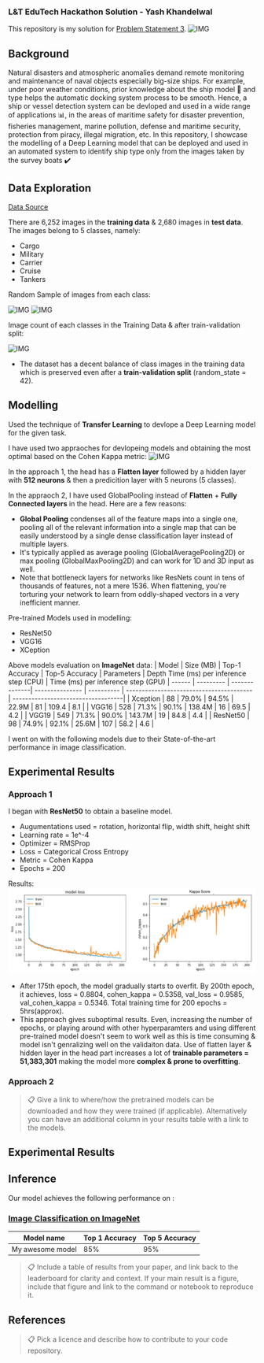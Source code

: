 ### L&T EduTech Hackathon Solution - Yash Khandelwal

This repository is my solution for [Problem Statement 3](https://unstop.com/hackathon/lt-edutech-hackathon-at-shaastra-iitm-shaastra-2023-indian-institute-of-technology-iit-madras-579093). 
![IMG](https://d8it4huxumps7.cloudfront.net/uploads/images/opportunity/banner/63b9583cccb14_lt-edutech-hackathon-at-shaastra-iitm.png?d=1920x557)

## Background

Natural disasters and atmospheric anomalies demand remote monitoring and maintenance of naval objects especially big-size ships. For example, under poor weather conditions, prior knowledge about the ship model 🚢 and type helps the automatic docking system process to be smooth. Hence, a ship or vessel detection system can be devloped  and used in a wide range of applications 📊, in the areas of maritime safety for disaster prevention, fisheries management, marine pollution, defense and maritime security, protection from piracy, illegal migration, etc. In this repository, I showcase the modelling of a Deep Learning model that can be deployed and used in an automated system to identify ship type only from the images taken by the survey boats ✔️

## Data Exploration
[Data Source](https://www.kaggle.com/datasets/arpitjain007/game-of-deep-learning-ship-datasets)

There are 6,252 images in the **training data** & 2,680 images in **test data**. The images belong to 5 classes, namely:
- Cargo
- Military 
- Carrier
- Cruise
- Tankers

Random Sample of images from each class:

![IMG](https://github.com/YashK07/Sol/blob/master/Readme%20Images/S2.png?raw=true)
![IMG](https://github.com/YashK07/Sol/blob/master/Readme%20Images/S3.png?raw=true)



Image count of each classes in the Training Data & after train-validation split:

![IMG](https://github.com/YashK07/Sol/blob/master/Readme%20Images/EDA1.png?raw=true)

- The dataset has a decent balance of class images in the training data which is preserved even after a **train-validation split** (random_state = 42).


## Modelling

Used the technique of **Transfer Learning** to devlope a Deep Learning model for the given task. 

I have used two appraoches for devlopeing models and obtaining the most optimal based on the Cohen Kappa metric:
![IMG](https://github.com/YashK07/Sol/blob/master/Readme%20Images/approach.png?raw=true)

In the approach 1, the head has a **Flatten layer** followed by a hidden layer with **512 neurons** & then a predicition layer with 5 neurons (5 classes).

In the appraoch 2, I have used GlobalPooling instead of **Flatten** + **Fully Connected layers** in the head. Here are a few reasons:

- **Global Pooling** condenses all of the feature maps into a single one, pooling all of the relevant information into a single map that can be easily understood by a single dense classification layer instead of multiple layers.
- It's typically applied as average pooling (GlobalAveragePooling2D) or max pooling (GlobalMaxPooling2D) and can work for 1D and 3D input as well.
- Note that bottleneck layers for networks like ResNets count in tens of thousands of features, not a mere 1536. When flattening, you're torturing your network to learn from oddly-shaped vectors in a very inefficient manner.

Pre-trained Models used in modelling:
- ResNet50
- VGG16
- XCeption 

Above models evaluation on **ImageNet** data: 
| Model	| Size (MB) |	Top-1 Accuracy | Top-5 Accuracy |	Parameters |	Depth	Time (ms) per inference step (CPU) |	Time (ms) per inference step (GPU)
| ------ | --------- | --------------| --------------- | ---------- | ---------------------------------------- | -----------------------------------|
| Xception |	88 |	79.0% |	94.5%	| 22.9M	| 81 | 109.4 |	8.1 |
| VGG16 |	528 |	71.3% |	90.1% |	138.4M |	16 |	69.5 |	4.2  | 
| VGG19 | 549 |	71.3% |	90.0% |	143.7M |	19 |	84.8 |	4.4 |
| ResNet50 |	98 |	74.9% |	92.1% |	25.6M	| 107 |	58.2 |	4.6 | 

I went on with the following models due to their State-of-the-art performance in image classification.

## Experimental Results

### Approach 1
I began with **ResNet50** to obtain a baseline model.
- Augumentations used = rotation, horizontal flip, width shift, height shift 
- Learning rate = 1e^-4
- Optimizer = RMSProp
- Loss = Categorical Cross Entropy
- Metric = Cohen Kappa
- Epochs = 200

Results:
![IMG](https://github.com/YashK07/PS3-Solution-by-Yash-Khandelwal/blob/master/Readme%20Images/approach%201%20resnet50.png?raw=true)
- After 175th epoch, the model gradually starts to overfit. By 200th epoch, it achieves, loss = 0.8804, cohen_kappa = 0.5358, val_loss = 0.9585,  val_cohen_kappa = 0.5346. Total training time for 200 epochs = 5hrs(approx).
- This approach gives suboptimal results. Even, increasing the number of epochs, or playing around with other hyperparamters and using different pre-trained model doesn't seem to work well as this is time consuming & model isn't genralizing well on the validaiton data. Use of flatten layer & hidden layer in the head part increases a lot of **trainable parameters = 51,383,301** making the model more **complex & prone to overfitting**. 


### Approach 2






>📋  Give a link to where/how the pretrained models can be downloaded and how they were trained (if applicable).  Alternatively you can have an additional column in your results table with a link to the models.

## Experimental Results

## Inference

Our model achieves the following performance on :

### [Image Classification on ImageNet](https://paperswithcode.com/sota/image-classification-on-imagenet)

| Model name         | Top 1 Accuracy  | Top 5 Accuracy |
| ------------------ |---------------- | -------------- |
| My awesome model   |     85%         |      95%       |

>📋  Include a table of results from your paper, and link back to the leaderboard for clarity and context. If your main result is a figure, include that figure and link to the command or notebook to reproduce it. 


## References

>📋  Pick a licence and describe how to contribute to your code repository.
